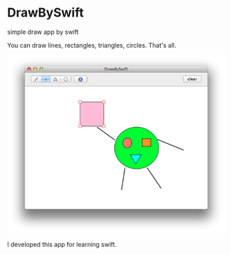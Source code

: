 DrawBySwift
===========

simple draw app by swift

You can draw lines, rectangles, triangles, circles. That's all.

![alt tag](https://github.com/bluedome/DrawBySwift/blob/master/screenshot/shot.png)

I developed this app for learning swift.
